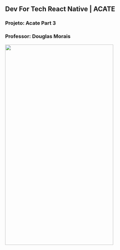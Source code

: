 ## Dev For Tech React Native | ACATE
### Projeto: Acate Part 3
### Professor: Douglas Morais

<div>
<img src="https://user-images.githubusercontent.com/29000780/186710037-c0cf11f8-c4e4-4a7c-9ad3-4dd05f3980d2.png" width="350" height="650"/> 
</div>
